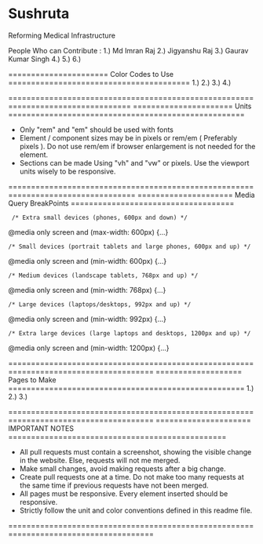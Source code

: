 # Sushruta
Reforming Medical Infrastructure


People Who can Contribute :
1.) Md Imran Raj
2.) Jigyanshu Raj
3.) Gaurav Kumar Singh
4.) 
5.)
6.)


====================== Color Codes to Use ========================================
1.)
2.)
3.)
4.)

=================================================================================
====================== Units ====================================================
* Only "rem" and "em" should be used with fonts
* Element / component sizes may be in pixels or rem/em ( Preferably pixels ). Do not use rem/em if browser enlargement is not needed for the element.
* Sections can be made Using "vh" and "vw" or pixels. Use the viewport units wisely to be responsive.

==================================================================================
===================== Media Query BreakPoints ====================================
     
     /* Extra small devices (phones, 600px and down) */
   @media only screen and (max-width: 600px) {...}

    /* Small devices (portrait tablets and large phones, 600px and up) */
   @media only screen and (min-width: 600px) {...}

    /* Medium devices (landscape tablets, 768px and up) */
   @media only screen and (min-width: 768px) {...}

    /* Large devices (laptops/desktops, 992px and up) */
   @media only screen and (min-width: 992px) {...}

    /* Extra large devices (large laptops and desktops, 1200px and up) */
   @media only screen and (min-width: 1200px) {...}

======================================================================================
=================== Pages to Make ====================================================
1.)
2.)
3.)

======================================================================================
===================== IMPORTANT NOTES ================================================
* All pull requests must contain a screenshot, showing the visible change in the website. Else, requests will not me merged.
* Make small changes, avoid making requests after a big change.
* Create pull requests one at a time. Do not make too many requests at the same time if previous requests have not been merged.
* All pages must be responsive. Every element inserted should be responsive.
* Strictly follow the unit and color conventions defined in this readme file.

======================================================================================
